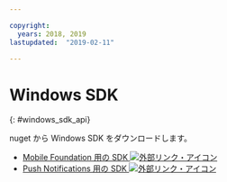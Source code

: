 ```yaml
---

copyright:
  years: 2018, 2019
lastupdated:  "2019-02-11"

---
```


#	Windows SDK
{: #windows_sdk_api}

nuget から Windows SDK をダウンロードします。

* [Mobile Foundation 用の SDK ![外部リンク・アイコン](../../icons/launch-glyph.svg "外部リンク・アイコン")](https://www.nuget.org/packages/IBM.MobileFirstPlatformFoundation/)
* [Push Notifications 用の SDK ![外部リンク・アイコン](../../icons/launch-glyph.svg "外部リンク・アイコン")](https://www.nuget.org/packages/IBM.MobileFirstPlatformFoundationPush/)


